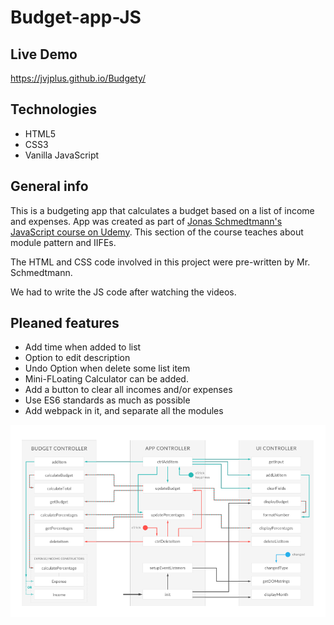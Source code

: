 # Budget-app-JS

## Live Demo
https://jvjplus.github.io/Budgety/

## Technologies
* HTML5
* CSS3
* Vanilla JavaScript

## General info
This is a budgeting app that calculates a budget based on a list of income and expenses.
App was created as part of [Jonas Schmedtmann's JavaScript course on Udemy](https://www.udemy.com/the-complete-javascript-course/learn/v4/overview).
This section of the course teaches about module pattern and IIFEs.

The HTML and CSS code involved in this project were pre-written by Mr. Schmedtmann.

We had to write the JS code after watching the videos.

## Pleaned features
* Add time when added to list
* Option to edit description
* Undo Option when delete some list item
* Mini-FLoating Calculator can be added.
* Add a button to clear all incomes and/or expenses
* Use ES6 standards as much as possible
* Add webpack in it, and separate all the modules

![Architecture of App](Architecture.png "Architecture of App")